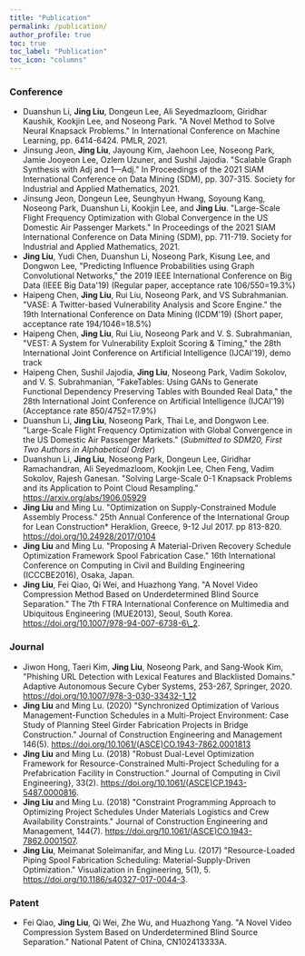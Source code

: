 ```yaml
---
title: "Publication"
permalink: /publication/
author_profile: true
toc: true
toc_label: "Publication"
toc_icon: "columns"
---
```


### Conference
- Duanshun Li, **Jing Liu**, Dongeun Lee, Ali Seyedmazloom, Giridhar Kaushik, Kookjin Lee, and Noseong Park. "A Novel Method to Solve Neural Knapsack Problems." In International Conference on Machine Learning, pp. 6414-6424. PMLR, 2021.
- Jinsung Jeon, **Jing Liu**, Jayoung Kim, Jaehoon Lee, Noseong Park, Jamie Jooyeon Lee, Ozlem Uzuner, and Sushil Jajodia. "Scalable Graph Synthesis with Adj and 1—Adj." In Proceedings of the 2021 SIAM International Conference on Data Mining (SDM), pp. 307-315. Society for Industrial and Applied Mathematics, 2021.
- Jinsung Jeon, Dongeun Lee, Seunghyun Hwang, Soyoung Kang, Noseong Park, Duanshun Li, Kookjin Lee, and **Jing Liu**. "Large-Scale Flight Frequency Optimization with Global Convergence in the US Domestic Air Passenger Markets." In Proceedings of the 2021 SIAM International Conference on Data Mining (SDM), pp. 711-719. Society for Industrial and Applied Mathematics, 2021.
- **Jing Liu**, Yudi Chen, Duanshun Li, Noseong Park, Kisung Lee, and Dongwon Lee, "Predicting Influence Probabilities using Graph Convolutional Networks," the 2019 IEEE International Conference on Big Data (IEEE Big Data'19) (Regular paper, acceptance rate 106/550=19.3%)
- Haipeng Chen, **Jing Liu**, Rui Liu, Noseong Park, and VS Subrahmanian. "VASE: A Twitter-based Vulnerability Analysis and Score Engine." the 19th International Conference on Data Mining (ICDM'19) (Short paper, acceptance rate 194/1046=18.5%) 
- Haipeng Chen, **Jing Liu**, Rui Liu, Noseong Park and V. S. Subrahmanian, "VEST: A System for Vulnerability Exploit Scoring & Timing," the 28th International Joint Conference on Artificial Intelligence (IJCAI'19), demo track
- Haipeng Chen, Sushil Jajodia, **Jing Liu**, Noseong Park, Vadim Sokolov, and V. S. Subrahmanian, "FakeTables: Using GANs to Generate Functional Dependency Preserving Tables with Bounded Real Data," the 28th International Joint Conference on Artificial Intelligence (IJCAI'19) (Acceptance rate 850/4752=17.9%)	
- Duanshun Li, **Jing Liu**, Noseong Park, Thai Le, and Dongwon Lee. "Large-Scale Flight Frequency Optimization with Global Convergence in the US Domestic Air Passenger Markets."  (*Submitted to SDM20, First Two Authors in Alphabetical Order*)
- Duanshun Li, **Jing Liu**, Noseong Park, Dongeun Lee, Giridhar Ramachandran, Ali Seyedmazloom, Kookjin Lee, Chen Feng, Vadim Sokolov, Rajesh Ganesan. "Solving Large-Scale 0-1 Knapsack Problems and its Application to Point Cloud Resampling." https://arxiv.org/abs/1906.05929 
- **Jing Liu** and Ming Lu. "Optimization on Supply-Constrained Module Assembly Process." 25th Annual Conference of the International Group for Lean Construction* Heraklion, Greece, 9-12 Jul 2017. pp 813-820. https://doi.org/10.24928/2017/0104
- **Jing Liu** and Ming Lu. "Proposing A Material-Driven Recovery Schedule Optimization Framework Spool Fabrication Case." 16th International Conference on Computing in Civil and Building Engineering (ICCCBE2016), Osaka, Japan.
- **Jing Liu**, Fei Qiao, Qi Wei, and Huazhong Yang. "A Novel Video Compression Method Based on Underdetermined Blind Source Separation." The 7th FTRA International Conference on Multimedia and Ubiquitous Engineering (MUE2013), Seoul, South Korea. https://doi.org/10.1007/978-94-007-6738-6\_2.

### Journal
- Jiwon Hong, Taeri Kim, **Jing Liu**, Noseong Park, and Sang-Wook Kim, "Phishing URL Detection with Lexical Features and Blacklisted Domains." Adaptive Autonomous Secure Cyber Systems, 253-267, Springer, 2020. https://doi.org/10.1007/978-3-030-33432-1_12
- **Jing Liu** and Ming Lu. (2020) "Synchronized Optimization of Various Management-Function Schedules in a Multi-Project Environment: Case Study of Planning Steel Girder Fabrication Projects in Bridge Construction." Journal of Construction Engineering and Management 146(5). https://doi.org/10.1061/(ASCE)CO.1943-7862.0001813
- **Jing Liu** and Ming Lu. (2018) "Robust Dual-Level Optimization Framework for Resource-Constrained Multi-Project Scheduling for a Prefabrication Facility in Construction." Journal of Computing in Civil Engineering}, 33(2). https://doi.org/10.1061/(ASCE)CP.1943-5487.0000816.
- **Jing Liu** and Ming Lu. (2018) "Constraint Programming Approach to Optimizing Project Schedules Under Materials Logistics and Crew Availability Constraints." Journal of Construction Engineering and Management, 144(7). https://doi.org/10.1061/(ASCE)CO.1943-7862.0001507.
- **Jing Liu**, Meimanat Soleimanifar,  and Ming Lu. (2017) "Resource-Loaded Piping Spool Fabrication Scheduling: Material-Supply-Driven Optimization." Visualization in Engineering, 5(1), 5. https://doi.org/10.1186/s40327-017-0044-3.

### Patent	
- Fei Qiao, **Jing Liu**, Qi Wei, Zhe Wu, and Huazhong Yang. "A Novel Video Compression System Based on Underdetermined Blind Source Separation." National Patent of China, CN102413333A.
